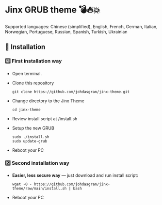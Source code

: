 # Jinx GRUB theme 💣🔥💥

Supported languages: Chinese (simplified), English, French, German, Italian, Norwegian, Portuguese, Russian, Spanish, Turkish, Ukrainian

## :wrench: Installation
### :one: <b>First installation way</b>

- Open terminal.

- Clone this repository

    ```
    git clone https://github.com/johdasgran/jinx-theme.git
    ```

- Change directory to the Jinx Theme

    ```
    cd jinx-theme
    ```
 - Review install script at /install.sh
 
 - Setup the new GRUB

    ```
    sudo ./install.sh
    sudo update-grub
    ```
 - Reboot your PC

### :two: <b>Second installation way</b>


 - **Easier, less secure way** — just download and run install script:

    ```
    wget -O - https://github.com/johdasgran/jinx-theme/raw/main/install.sh | bash
    ```
 - Reboot your PC